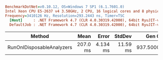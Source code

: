 ``` ini

BenchmarkDotNet=v0.10.12, OS=Windows 7 SP1 (6.1.7601.0)
Intel Xeon CPU E5-2637 v4 3.50GHz, 2 CPU, 16 logical cores and 8 physical cores
Frequency=3410126 Hz, Resolution=293.2443 ns, Timer=TSC
  [Host]     : .NET Framework 4.7 (CLR 4.0.30319.42000), 64bit RyuJIT-v4.7.2558.0
  DefaultJob : .NET Framework 4.7 (CLR 4.0.30319.42000), 64bit RyuJIT-v4.7.2558.0


```
|                    Method |     Mean |    Error |   StdDev |    Gen 0 | Allocated |
|-------------------------- |---------:|---------:|---------:|---------:|----------:|
| RunOnIDisposableAnalyzers | 207.0 ms | 4.134 ms | 11.59 ms | 937.5000 |      6 MB |
